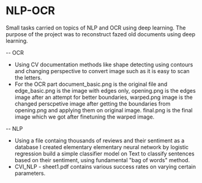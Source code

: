 # NLP-OCR
Small tasks carried on topics of NLP and OCR using deep learning.
The purpose of the project was to reconstruct fazed old documents using deep learning.

-- OCR
- Using CV documentation methods like shape detecting using contours and changing perspective to convert image such as it is easy to scan the letters.
- For the OCR part document_basic.png is the original file and edge_basic.png is the image with edges only, opening.png is the edges image after an attempt
for better boundaries, warped.png image is the changed perscpetive image after getting the boundaries from opening.png and applying them on original image.
final.png is the final image which we got after finetuning the warped image.

-- NLP
- Using a file containg thousands of reviews and their sentiment as a database I created elementary elementary neural network by logistic regression build a
simple classifier model on Text to classify sentences based on their sentiment, using fundamental "bag of words" method.
- CVI_NLP - sheet1.pdf contains various success rates on varying certain parameters.
